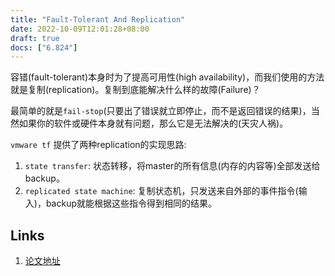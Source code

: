 ```yaml
---
title: "Fault-Tolerant And Replication"
date: 2022-10-09T12:01:28+08:00
draft: true
docs: ["6.824"]
---
```


容错(fault-tolerant)本身时为了提高可用性(high availability)，而我们使用的方法就是复制(replication)。复制到底能解决什么样的故障(Failure)？

最简单的就是`fail-stop`(只要出了错误就立即停止，而不是返回错误的结果)，当然如果你的软件或硬件本身就有问题，那么它是无法解决的(天灾人祸)。

`vmware tf` 提供了两种replication的实现思路:

1. `state transfer`: 状态转移，将master的所有信息(内存的内容等)全部发送给backup。
2. `replicated state machine`: 复制状态机，只发送来自外部的事件指令(输入)，backup就能根据这些指令得到相同的结果。

## Links

1. [论文地址](https://pdos.csail.mit.edu/6.824/papers/vm-ft.pdf)
